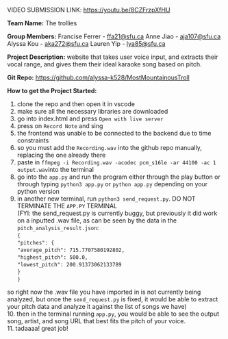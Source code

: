 VIDEO SUBMISSION LINK: https://youtu.be/8CZFrzpXfHU

**Team Name:**
The trollies

**Group Members:**
Francise Ferrer - ffa21@sfu.ca
Anne Jiao - aja107@sfu.ca
Alyssa Kou - aka272@sfu.ca
Lauren Yip - lya85@sfu.ca

**Project Description:**
website that takes user voice input, and extracts their vocal range, and gives them their ideal karaoke song based on pitch.

**Git Repo:**
https://github.com/alyssa-k528/MostMountainousTroll

**How to get the Project Started:**
1. clone the repo and then open it in vscode
2. make sure all the necessary libraries are downloaded
3. go into index.html and press ```Open with live server```
4. press on ```Record Note``` and sing
5. the frontend was unable to be connected to the backend due to time constraints
6. so you must add the ```Recording.wav``` into the github repo manually, replacing the one already there
7. paste in ```ffmpeg -i Recording.wav -acodec pcm_s16le -ar 44100 -ac 1 output.wav```into the terminal
8. go into the ```app.py``` and run the program either through the play button or through typing ```python3 app.py``` or ```python app.py``` depending on your python version
9. in another new terminal, run ```python3 send_request.py```. DO NOT TERMINATE THE ```APP.PY``` TERMINAL <br>
(FYI: the send_request.py is currently buggy, but previously it did work on a inputted .wav file, as can be seen by the data in the ```pitch_analysis_result.json```: <br>
```{``` <br>
    ```"pitches": {``` <br>
        ```"average_pitch": 715.7707580192802,``` <br>
        ```"highest_pitch": 500.0,``` <br>
        ```"lowest_pitch": 200.91373062133789``` <br>
    ```}``` <br>
```}```<br>

so right now the .wav file you have imported in is not currently being analyzed, but once the ```send_request.py``` is fixed, it would be able to extract your pitch data and analyze it against the list of songs we have) <br>
10. then in the terminal running ```app.py```, you would be able to see the output song, artist, and song URL that best fits the pitch of your voice. <br>
11. tadaaaa! great job!
